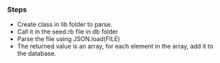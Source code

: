 ### Steps

- Create class in lib folder to parse.
- Call it in the seed.rb file in db folder
- Parse the file using JSON.load(FILE)
- The returned value is an array, for each element in the array, add it to the database.
